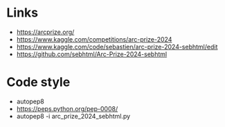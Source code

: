 # Links 

- https://arcprize.org/
- https://www.kaggle.com/competitions/arc-prize-2024
- https://www.kaggle.com/code/sebastien/arc-prize-2024-sebhtml/edit
- https://github.com/sebhtml/Arc-Prize-2024-sebhtml

# Code style

- autopep8
- https://peps.python.org/pep-0008/
- autopep8 -i arc_prize_2024_sebhtml.py
